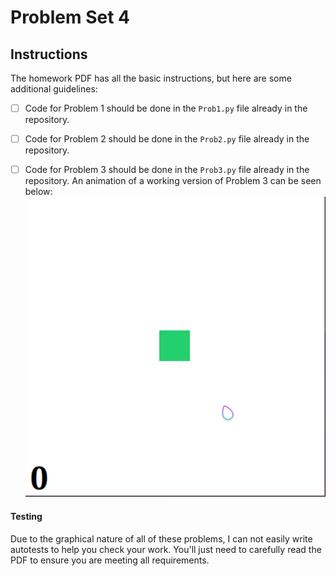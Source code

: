 # Problem Set 4

## Instructions
The homework PDF has all the basic instructions, but here are some additional guidelines:
 - [ ] Code for Problem 1 should be done in the `Prob1.py` file already in the repository. 
 - [ ] Code for Problem 2 should be done in the `Prob2.py` file already in the repository. 
 - [ ] Code for Problem 3 should be done in the `Prob3.py` file already in the repository. An animation of a working version of Problem 3 can be seen below:
       ![Animation of Clicky Game](./ClickyGame.gif)


#### Testing
Due to the graphical nature of all of these problems, I can not easily write autotests to help you check your work. You'll just need to carefully read the PDF to ensure you are meeting all requirements.
